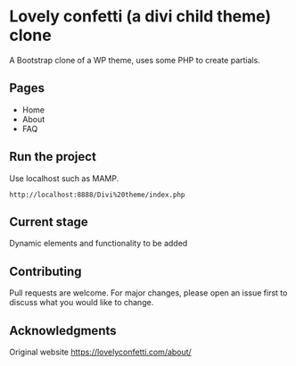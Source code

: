# Lovely confetti (a divi child theme) clone

A Bootstrap clone of a WP theme, uses some PHP to create partials. 

## Pages 
- Home
- About 
- FAQ

## Run the project 

Use localhost such as MAMP. 

```
http://localhost:8888/Divi%20theme/index.php
```

## Current stage
Dynamic elements and functionality to be added 


## Contributing
Pull requests are welcome. For major changes, please open an issue first to discuss what you would like to change.

## Acknowledgments 
Original website 
https://lovelyconfetti.com/about/
